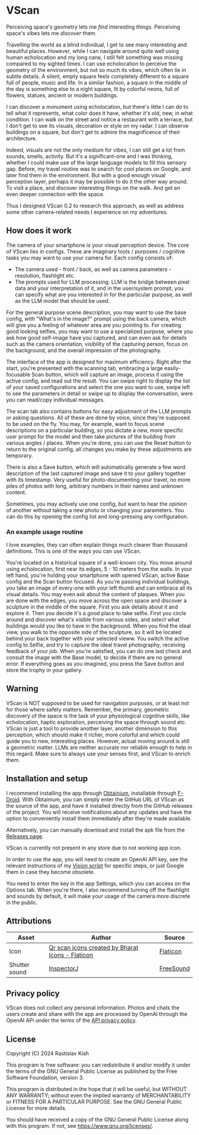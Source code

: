 # VScan

Perceiving space's geometry lets me *find* interesting things. Perceiving space's vibes lets me *discover* them.

Travelling the world as a blind individual, I get to see many interesting and beautiful places. However, while I can navigate around quite well using human echolocation and my long cane, I still felt something was missing compared to my sighted times. I can use echolocation to perceive the geometry of the environment, but not so much its vibes, which often lie in subtle details. A silent, empty square feels completely different to a square full of people, music and life. In a similar fashion, a square in the middle of the day is something else to a night square, lit by colorful neons, full of flowers, statues, ancient or modern buildings.

I can discover a monument using echolocation, but there's little I can do to tell what it represents, what color does it have, whether it's old, new, in what condition. I can walk on the street and notice a restaurant with a terrace, but I don't get to see its visuals, decoration or style on my radar. I can observe buildings on a square, but don't get to admire the magnificence of their architecture.

Indeed, visuals are not the only medium for vibes, I can still get a lot from sounds, smells, activity. But it's a significant-one and I was thinking, whether I could make use of the large language models to fill this sensory gap. Before, my travel routine was to search for cool places on Google, and later find them in the environment. But with a good enough visual perception layer, perhaps it may be possible to do it the other way around. To visit a place, and discover interesting things on the walk. And get an even deeper connection with the space.

Thus I designed VScan 0.2 to research this approach, as well as address some other camera-related needs I experience on my adventures.

## How does it work

The camera of your smartphone is your visual perception device. The core of VScan lies in configs. These are imaginary tools / purposes / cognitive tasks you may want to use your camera for. Each config consists of:

* The camera used - front / back, as well as camera parameters - resolution, flashlight etc.
* The prompts used for LLM processing. LLM is the bridge between pixel data and your interpretation of it, and in the user/system prompt, you can specify what are you interested in for the particular purpose, as well as the LLM model that should be used.

For the general purpose scene description, you may want to use the base config, with "What's in the image?" prompt using the back camera, which will give you a feeling of whatever area are you pointing to. For creating good looking selfies, you may want to use a specialized purpose, where you ask how good self-image have you captured, and can even ask for details such as the camera orientation, visibility of the capturing person, focus on the background, and the overall impression of the photography.

The interface of the app is designed for maximum efficiency. Right after the start, you're presented with the scanning tab, embracing a large easily-focusable Scan button, which will capture an image, process it using the active config, and read out the result. You can swipe right to display the list of your saved configurations and select the one you want to use, swipe left to see the parameters in detail or swipe up to display the conversation, were you can read/copy individual messages.

The scan tab also contains buttons for easy adjustment of the LLM prompts or asking questions. All of these are done by voice, since they're supposed to be used on the fly. You may, for example, want to focus scene descriptions on a particular building, so you dictate a new, more specific user prompt for the model and then take pictures of the building from various angles / places. When you're done, you can use the Reset button to return to the original config, all changes you make by these adjustments are temporary.

There is also a Save button, which will automatically generate a few word description of the last captured image and save it to your gallery together with its timestamp. Very useful for photo-documenting your travel, no more piles of photos with long, arbitrary numbers in their names and unknown content.

Sometimes, you may actively use one config, but want to hear the opinion of another without taking a new photo or changing your parameters. You can do this by opening the config list and long-pressing any configuration.

### An example usage routine

I love examples, they can often explain things much clearer than thousand definitions. This is one of the ways you can use VScan.

You're located on a historical square of a well-known city. You move around using echolocation, first near its edges, 5 - 10 meters from the walls. In your left hand, you're holding your smartphone with opened VScan, active Base config and the Scan button focused. As you're passing individual buildings, you take an image of every-one with your left thumb and can embrace all its visual details. You may even ask about the content of plaques. When you are done with the edges, you move across the open space and discover a sculpture in the middle of the square. First you ask details about it and explore it. Then you decide it's a good place to take selfie. First you circle around and discover what's visible from various sides, and select what buildings would you like to have in the background. When you find the ideal view, you walk to the opposite side of the sculpture, so it will be located behind your back together with your selected vieww. You switch the active config to Selfie, and try to capture the ideal travel photography, receiving feedback of your job. When you're satisfied, you can do one last check and consult the image with the Base model, to decide if there are no general error. If everything goes as you imagined, you press the Save button and store the trophy in your gallery.

## Warning

VScan is NOT supposed to be used for navigation purposes, or at least not for those where safety matters. Remember, the primary, geometric discovery of the space is the task of your physiological cognitive skills, like echolocation, haptic exploration, perceiving the space through sound etc. VScan is just a tool to provide another layer, another dimension to this perception, which should make it richer, more colorful and which could guide you to new, interesting places. However, actual moving around is still a geometric matter. LLMs are neither accurate nor reliable enough to help in this regard. Make sure to always use your senses first, and VScan to enrich them.

## Installation and setup

I recommend installing the app through [Obtainium](https://github.com/ImranR98/Obtainium), installable through [F-Droid](https://f-droid.org/). With Obtainium, you can simply enter the GitHub URL of VScan as the source of the app, and have it installed directly from the GitHub releases of the project. You will receive notifications about any updates and have the option to conveniently install them immediately after they're made available.

Alternatively, you can manually download and install the apk file from the [Releases page](https://github.com/RastislavKish/VScan).

VScan is currently not present in any store due to not working app icon.

In order to use the app, you will need to create an OpenAI API key, see the relevant instructions of my [Vision script](https://github.com/RastislavKish/vision) for specific steps, or just Google them in case they become obsolete.

You need to enter the key in the app Settings, which you can access on the Options tab. When you're there, I also recommend turning off the flashlight and sounds by default, it will make your usage of the camera more discrete in the public.

## Attributions

Asset | Author | Source
--- | --- | ---
Icon | <a href="https://www.flaticon.com/free-icons/qr-scan" title="qr scan icons">Qr scan icons created by Bharat Icons - Flaticon</a> | [Flaticon](https://www.flaticon.com/free-icon/scanning_7698853?term=scanner&page=1&position=3&origin=search&related_id=7698853)
Shutter sound | [InspectorJ](https://freesound.org/people/InspectorJ/) | [FreeSound](https://freesound.org/people/InspectorJ/sounds/360329/)

## Privacy policy

VScan does not collect any personal information. Photos and chats the users create and share with the app are processed by OpenAI through the OpenAI APi under the terms of the [API privacy policy](https://openai.com/enterprise-privacy/).

## License

Copyright (C) 2024 Rastislav Kish

This program is free software: you can redistribute it and/or modify
it under the terms of the GNU General Public License as published by
the Free Software Foundation, version 3.

This program is distributed in the hope that it will be useful,
but WITHOUT ANY WARRANTY; without even the implied warranty of
MERCHANTABILITY or FITNESS FOR A PARTICULAR PURPOSE. See the
GNU General Public License for more details.

You should have received a copy of the GNU General Public License
along with this program. If not, see <https://www.gnu.org/licenses/>.

